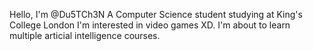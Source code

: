 Hello, I'm @Du5TCh3N
A Computer Science student studying at King's College London
I'm interested in video games XD. 
I'm about to learn multiple articial intelligence courses. 
